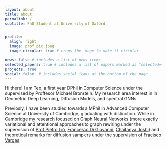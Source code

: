 ```yaml
---
layout: about
title: about
permalink: /
subtitle: PhD Student at University of Oxford


profile:
  align: right
  image: prof_pic.jpeg
  image_circular: true # crops the image to make it circular

news: false # includes a list of news items
selected_papers: true # includes a list of papers marked as "selected={true}"
projects: true
social: false  # includes social icons at the bottom of the page
---
```


Hi there! I am Teo, a first year DPhil in Computer Science under the supervised by Proffesor Michael Bronstein. My research area interest in in Geometric Deep Learning, Diffusion Models, and spectral GNNs.

Previosly, I have been studied towards a MPhil in Advanced Computer Science at University of Cambridge, graduating with distinction. While in Cambridge my research focused on Graph Neural Networks (more exactly variational and attentional approaches to graph rewiring under the supervision of [Prof Pietro Liò](https://www.cl.cam.ac.uk/~pl219/), [Francesco Di Giovanni](https://francescodgv.github.io/), [Chaitanya Joshi](https://www.chaitjo.com/)) and theoretical remarks for diffusion samplers under the supervision of [Fracisco Vargas](https://www.cst.cam.ac.uk/people/fav25). 